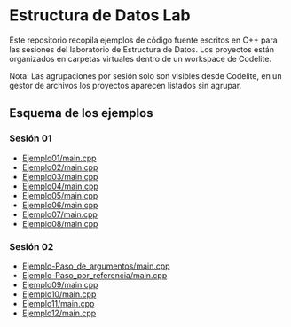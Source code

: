 # Estructura de Datos Lab

Este repositorio recopila ejemplos de código fuente escritos en C++ para las sesiones del laboratorio de Estructura de Datos. Los proyectos están organizados en carpetas virtuales dentro de un workspace de Codelite. 

Nota: Las agrupaciones por sesión solo son visibles desde Codelite, en un gestor de archivos los proyectos aparecen listados sin agrupar.

## Esquema de los ejemplos

### Sesión 01
- [Ejemplo01/main.cpp](MiWorkspace/Ejemplo01/main.cpp)
- [Ejemplo02/main.cpp](MiWorkspace/Ejemplo02/main.cpp)
- [Ejemplo03/main.cpp](MiWorkspace/Ejemplo03/main.cpp)
- [Ejemplo04/main.cpp](MiWorkspace/Ejemplo04/main.cpp)
- [Ejemplo05/main.cpp](MiWorkspace/Ejemplo05/main.cpp)
- [Ejemplo06/main.cpp](MiWorkspace/Ejemplo06/main.cpp)
- [Ejemplo07/main.cpp](MiWorkspace/Ejemplo07/main.cpp)
- [Ejemplo08/main.cpp](MiWorkspace/Ejemplo08/main.cpp)

### Sesión 02
- [Ejemplo-Paso_de_argumentos/main.cpp](MiWorkspace/Ejemplo-Paso_de_argumentos/main.cpp)
- [Ejemplo-Paso_por_referencia/main.cpp](MiWorkspace/Ejemplo-Paso_por_referencia/main.cpp)
- [Ejemplo09/main.cpp](MiWorkspace/Ejemplo09/main.cpp)
- [Ejemplo10/main.cpp](MiWorkspace/Ejemplo10/main.cpp)
- [Ejemplo11/main.cpp](MiWorkspace/Ejemplo11/main.cpp)
- [Ejemplo12/main.cpp](MiWorkspace/Ejemplo12/main.cpp)
